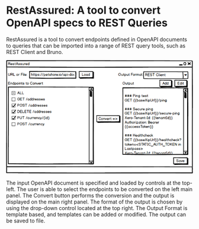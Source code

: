 # RestAssured: A tool to convert OpenAPI specs to REST Queries

RestAssured is a tool to convert endpoints defined in OpenAPI documents to queries that can be imported into a range of REST query tools, such as REST Client and Bruno.

![](Design/RestAssured.png)

The input OpenAPI document is specified and loaded by controls at the top-left. The user is able to select the endpoints to be converted on the left main panel. The Convert button performs the conversion and the output is displayed on the main right panel. The format of the output is chosen by using the drop-down control located at the top right. The Output Format is template based, and templates can be added or modified. The output can be saved to file.
